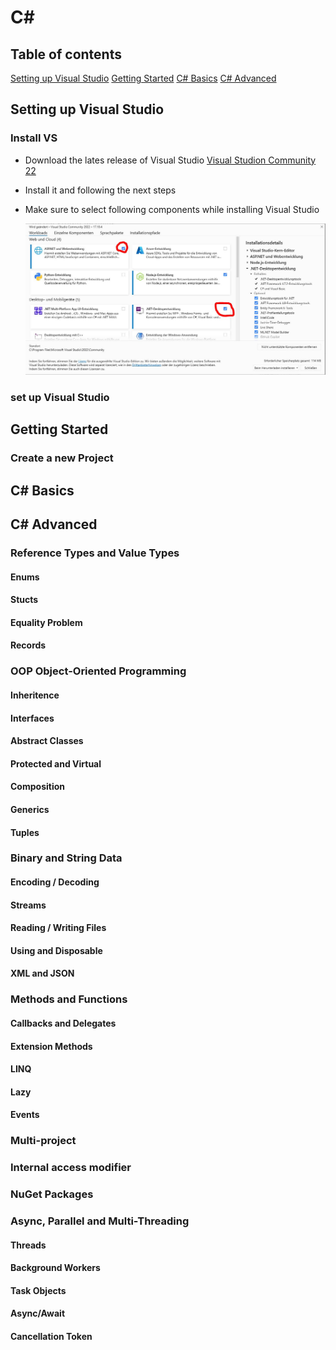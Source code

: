 # C#

## Table of contents

[Setting up Visual Studio](#setting-up-visual-studio)
[Getting Started](#gettting-started)
[C# Basics](#c#-basics)
[C# Advanced](#c#-advanced)

## Setting up Visual Studio

### Install VS
- Download the lates release of Visual Studio [Visual Studion Community 22](https://visualstudio.microsoft.com/de/downloads/)
- Install it and following the next steps

- Make sure to select following components while installing Visual Studio

  ![Alt Text](Images/InstallVisualStudioSelectComponents.JPG?raw=true "Select components for VS")

### set up Visual Studio




## Getting Started
### Create a new Project

## C# Basics


## C# Advanced

### Reference Types and Value Types
#### Enums
#### Stucts
#### Equality Problem
#### Records

### OOP Object-Oriented Programming
#### Inheritence
#### Interfaces
#### Abstract Classes
#### Protected and Virtual
#### Composition
#### Generics
#### Tuples

### Binary and String Data
#### Encoding / Decoding
#### Streams
#### Reading / Writing Files
#### Using and Disposable
#### XML and JSON

### Methods and Functions
#### Callbacks and Delegates
#### Extension Methods
#### LINQ
#### Lazy
#### Events

### Multi-project 

### Internal access modifier

### NuGet Packages

### Async, Parallel and Multi-Threading
#### Threads
#### Background Workers
#### Task Objects
#### Async/Await
#### Cancellation Token


